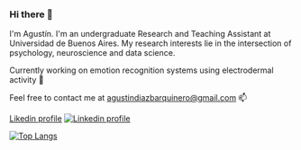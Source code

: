 ### Hi there 👋
I'm Agustín. I'm an undergraduate Research and Teaching Assistant at Universidad de Buenos Aires. My research interests lie in the intersection of psychology, neuroscience and data science.

Currently working on emotion recognition systems using electrodermal activity 🔭

Feel free to contact me at agustindiazbarquinero@gmail.com 📫

[Likedin profile](https://www.linkedin.com/in/agustindiazbarquinero)  [![Linkedin profile](https://cdn3.iconfinder.com/data/icons/socialnetworking/32/linkedin.png)](https://www.linkedin.com/in/agustindiazbarquinero) 

[![Top Langs](https://github-readme-stats.vercel.app/api/top-langs/?username=agusdiazb&layout=compact&exclude_repo=website&langs_count=6&hide=scss)](https://github.com/anuraghazra/github-readme-stats)                                                                  

<!--
**agusdiazb/agusdiazb** is a ✨ _special_ ✨ repository because its `README.md` (this file) appears on your GitHub profile.

Here are some ideas to get you started:

- 🔭 I’m currently working on ...
- 🌱 I’m currently learning ...
- 👯 I’m looking to collaborate on ...
- 🤔 I’m looking for help with ...
- 💬 Ask me about ...
- 📫 How to reach me: ...
- 😄 Pronouns: ...
- ⚡ Fun fact: ...
-->
